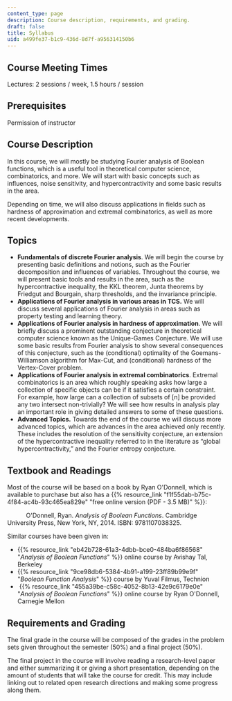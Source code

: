 ```yaml
---
content_type: page
description: Course description, requirements, and grading.
draft: false
title: Syllabus
uid: a499fe37-b1c9-436d-8d7f-a956314150b6
---
```

## Course Meeting Times

Lectures: 2 sessions / week, 1.5 hours / session

## Prerequisites

Permission of instructor

## Course Description

In this course, we will mostly be studying Fourier analysis of Boolean functions, which is a useful tool in theoretical computer science, combinatorics, and more. We will start with basic concepts such as influences, noise sensitivity, and hypercontractivity and some basic results in the area. 

Depending on time, we will also discuss applications in fields such as hardness of approximation and extremal combinatorics, as well as more recent developments. 

## Topics

- **Fundamentals of discrete Fourier analysis**. We will begin the course by presenting basic definitions and notions, such as the Fourier decomposition and influences of variables. Throughout the course, we will present basic tools and results in the area, such as the hypercontractive inequality, the KKL theorem, Junta theorems by Friedgut and Bourgain, sharp thresholds, and the invariance principle.
- **Applications of Fourier analysis in various areas in TCS.** We will discuss several applications of Fourier analysis in areas such as property testing and learning theory.
- **Applications of Fourier analysis in hardness of approximation**. We will briefly discuss a prominent outstanding conjecture in theoretical computer science known as the Unique-Games Conjecture. We will use some basic results from Fourier analysis to show several consequences of this conjecture, such as the (conditional) optimality of the Goemans-Williamson algorithm for Max-Cut, and (conditional) hardness of the Vertex-Cover problem.
- **Applications of Fourier analysis in extremal combinatorics**. Extremal combinatorics is an area which roughly speaking asks how large a collection of specific objects can be if it satisfies a certain constraint. For example, how large can a collection of subsets of \[n\] be provided any two intersect non-trivially? We will see how results in analysis play an important role in giving detailed answers to some of these questions.
- **Advanced Topics.** Towards the end of the course we will discuss more advanced topics, which are advances in the area achieved only recently. These includes the resolution of the sensitivity conjecture, an extension of the hypercontractive inequality referred to in the literature as “global hypercontractivity,” and the Fourier entropy conjecture.

## Textbook and Readings

Most of the course will be based on a book by Ryan O'Donnell, which is available to purchase but also has a {{% resource_link "f1f55dab-b75c-4f84-ac4b-93c465ea829e" "free online version (PDF - 3.5 MB)" %}}:  

           O'Donnell, Ryan. *Analysis of Boolean Functions*. Cambridge University Press, New York, NY, 2014. ISBN: ‎9781107038325. 

Similar courses have been given in:

- {{% resource_link "eb42b728-61a3-4dbb-bce0-484ba6f86568" "*Analysis of Boolean Functions*" %}} online course by Avishay Tal, Berkeley 
- {{% resource_link "9ce98db6-5384-4b91-a199-23ff89b99e9f" "*Boolean Function Analysis*" %}} course by Yuval Filmus, Technion 
-  {{% resource_link "455a39be-c58c-4052-8b13-42e9c6179e0e" "*Analysis of Boolean Functions*" %}} online course by Ryan O'Donnell, Carnegie Mellon

## Requirements and Grading

The final grade in the course will be composed of the grades in the problem sets given throughout the semester (50%) and a final project (50%).  

The final project in the course will involve reading a research-level paper and either summarizing it or giving a short presentation, depending on the amount of students that will take the course for credit. This may include linking out to related open research directions and making some progress along them.